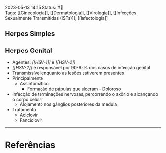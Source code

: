 2023-05-13 14:15
Status: #🌱  
Tags: [[Ginecologia]], [[Dermatologia]], [[Virologia]], [[Infecções Sexualmente Transmitidas (ISTs)]], [[Infectologia]]
<br/>
## Herpes Simples
## Herpes Genital
- Agentes: _[[HSV-1]]_ e _[[HSV-2]]_ 
- _[[HSV-2]]_ é responsável por 90-95% dos casos de infecção genital
- Transmissível enquanto as lesões estiverem presentes
- Principalmente
	- Assintomático
		- Formação de pápulas que ulceram - Doloroso
- Infecção de terminações nervosas, percorrendo o axônio e alcançando o corpo celular
	- Alojamento nos gânglios posteriores da medula
- Tratamento
	- Aciclovir
	- Fanciclovir
____
# Referências

